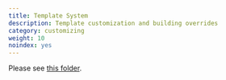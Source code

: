 ```yaml
---
title: Template System 
description: Template customization and building overrides
category: customizing
weight: 10
noindex: yes
---
```


Please see [this folder](/user/template/).

